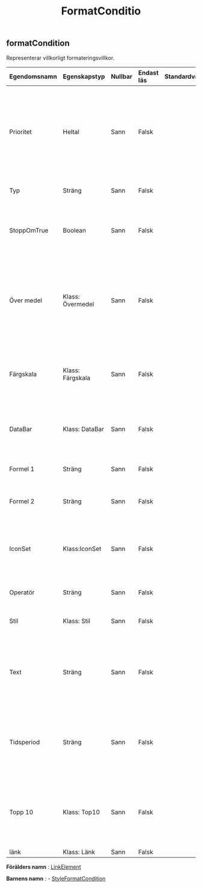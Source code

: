 ﻿---
title: FormatConditio
second_title: Aspose.Cells Cloud Documen
type: docs
url: /sv/specification/model/formatcondition/
description: "Aspose.Cells Molnmodellspecifikation: FormatCondition. Hantera enkelt Excel och andra kalkylarksdokument med funktioner som att öppna, generera, redigera, dela, slå samman, jämföra och konvertera"
kwords: Excel, Office, Kalkylblad, Cloud REST API, FormatCondition
weight: 50
---
## **formatCondition**

 Representerar villkorligt formateringsvillkor.

| Egendomsnamn| Egenskapstyp| Nullbar| Endast läs| Standardvärde| Beskrivning|
|:- |:- |:- |:- |:- |:- |
| Prioritet| Heltal| Sann| Falsk||Prioriteten för denna villkorliga formateringsregel. Detta värde används för att bestämma vilket format som ska utvärderas och renderas. Lägre numeriska värden har högre prioritet än högre numeriska värden, där '1' är högsta prioritet.|
| Typ| Sträng| Sann| Falsk|| Hämtar och ställer in om det villkorliga formatet Typ.|
| StoppOmTrue| Boolean| Sann| Falsk|| Det är sant att inga regler med lägre prioritet kan tillämpas över denna regel när denna regel utvärderas till sann. Gäller endast Excel 2007;|
| Över medel| Klass: Övermedel| Sann| Falsk|| Hämta den villkorliga formateringens "AboveAverage"-instans. Standardinstansens regel markerar celler som ligger över genomsnittet för alla värden i intervallet. Gäller endast för typ = Övermedel.|
| Färgskala| Klass: Färgskala| Sann| Falsk||Hämta den villkorliga formateringens "ColorScale"-instans. Standardinstansen är en "grön-gul-röd" 3ColorScale . Gäller endast för typ = ColorScale.|
| DataBar| Klass: DataBar| Sann| Falsk|| Hämta den villkorliga formateringens "DataBar"-instans. Standardinstansens färg är blå. Endast giltig för typ är DataBar.|
| Formel 1| Sträng| Sann| Falsk|| Hämtar och ställer in värdet eller uttrycket som är kopplat till villkorlig formatering.|
| Formel 2| Sträng| Sann| Falsk|| Hämtar och ställer in värdet eller uttrycket som är kopplat till villkorlig formatering.|
| IconSet| Klass:IconSet| Sann| Falsk|| Hämta den villkorliga formateringens "IconSet"-instans. Standardinstansens IconSetType är TrafficLights31. Gäller endast för typ = IconSet.|
| Operatör| Sträng| Sann| Falsk|| Hämtar och ställer in operatortypen för villkorsformat.|
| Stil| Klass: Stil| Sann| Falsk|| Hämtar eller ställer in stil för villkorligt formaterade cellområden.|
| Text| Sträng| Sann| Falsk||Textvärdet i en regel för villkorlig formatering "text innehåller". Gäller endast för typen = innehåller text, inte innehåller text, börjar med och slutar med. Standardvärdet är null.|
| Tidsperiod| Sträng| Sann| Falsk|| Den tillämpliga tidsperioden i en "datum inträffar..." villkorlig formateringsregel. Gäller endast för typ = timePeriod. Standardvärdet är TimePeriodType.Today.|
| Topp 10| Klass: Top10| Sann| Falsk|| Hämta den villkorliga formateringens "Top10"-instans. Standardinstansens regel framhäver celler vars värden hamnar i parentesen översta 10. Gäller endast för typ är Top10.|
| länk| Klass: Länk| Sann| Falsk|||

**Förälders namn** : [LinkElement](/specification/model/linkelement)

**Barnens namn** : 
	-  [StyleFormatCondition](styleformatcondition) 
